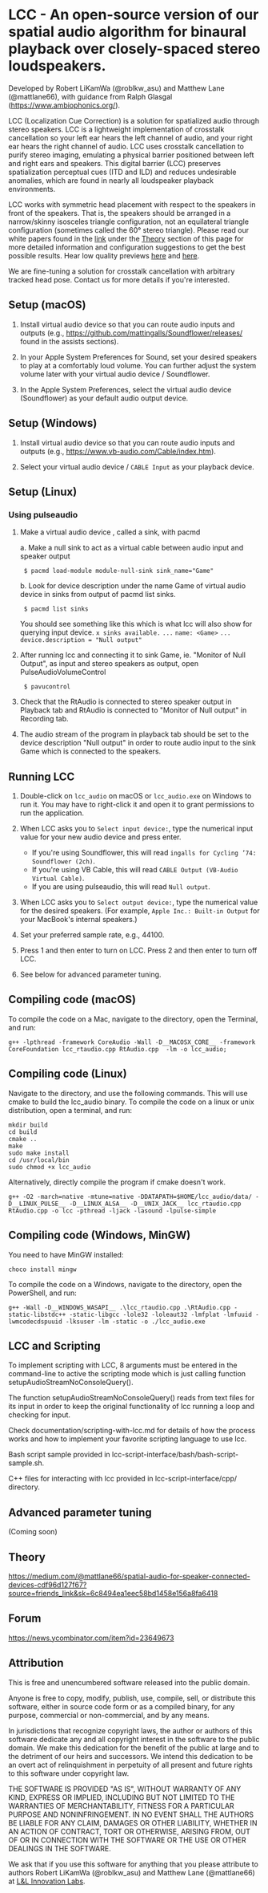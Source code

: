 # LCC - An open-source version of our spatial audio algorithm for binaural playback over closely-spaced stereo loudspeakers.
Developed by Robert LiKamWa (@roblkw_asu) and Matthew Lane (@mattlane66), with guidance from Ralph Glasgal (https://www.ambiophonics.org/). 

LCC (Localization Cue Correction) is a solution for spatialized audio through stereo speakers.
LCC is a lightweight implementation of crosstalk cancellation so your left ear hears the left channel of audio, and your right ear hears the right channel of audio. 
LCC uses crosstalk cancellation to purify stereo imaging, emulating a physical barrier positioned between left and right ears and speakers. 
This digital barrier (LCC) preserves spatialization perceptual cues (ITD and ILD) and reduces undesirable anomalies, which are found in nearly all loudspeaker playback environments.

LCC works with symmetric head placement with respect to the speakers in front of the speakers. That is, the speakers should be arranged in a narrow/skinny isosceles triangle configuration, not an equilateral triangle configuration (sometimes called the 60° stereo triangle). 
Please read our white papers found in the [link](https://medium.com/@mattlane66/spatial-audio-for-speaker-connected-devices-cdf96d127f67) under the [Theory](https://github.com/MeteorStudioASU/lcc/blob/master/README.md#theory) section of this page for more detailed information and configuration suggestions to get the best possible results.
Hear low quality previews [here](https://vimeo.com/258737254) and [here](https://vimeo.com/258736065).

We are fine-tuning a solution for crosstalk cancellation with arbitrary tracked head pose. Contact us for more details if you're interested.


## Setup (macOS)

1. Install virtual audio device so that you can route audio inputs and outputs (e.g., https://github.com/mattingalls/Soundflower/releases/ found in the assists sections).

2. In your Apple System Preferences for Sound, set your desired speakers to play at a comfortably loud volume. You can further adjust the system volume later with your virtual audio device / Soundflower.

3. In the Apple System Preferences, select the virtual audio device (Soundflower) as your default audio output device. 

## Setup (Windows)

1. Install virtual audio device so that you can route audio inputs and outputs (e.g., https://www.vb-audio.com/Cable/index.htm).

2. Select your virtual audio device / `CABLE Input` as your playback device.

## Setup (Linux)


### Using pulseaudio


1. Make a virtual audio device , called a sink, with pacmd

	a. Make a null sink to act as a virtual cable between audio input and speaker output
	
	` $ pacmd load-module module-null-sink sink_name="Game"` 
	       
	b. Look for device description under the name Game of virtual audio device in sinks from output of pacmd list sinks. 
	
	` $ pacmd list sinks`
	
	You should see something like this which is what lcc will also show for querying input device.
	` x sinks available. ` 
	` ... `
	` name: <Game> `
	` ... `
	` device.description = "Null output"` 
	   
	   
2. After running lcc and connecting it to sink Game, ie. "Monitor of Null Output", as input and stereo speakers as output, open PulseAudioVolumeControl
	
	` $ pavucontrol` 
	   
3. Check that the RtAudio is connected to stereo speaker output in Playback tab and RtAudio is connected to "Monitor of Null output" in Recording tab.

4. The audio stream of the program in playback tab should be set to the device description "Null output" in order to route audio input to the sink Game which is connected to the speakers.
 
## Running LCC

1. Double-click on `lcc_audio` on macOS or `lcc_audio.exe` on Windows to run it. You may have to right-click it and open it to grant permissions to run the application.

2. When LCC asks you to `Select input device:`, type the numerical input value for your new audio device and press enter.
    * If you're using Soundflower, this will read `ingalls for Cycling ’74: Soundflower (2ch)`.
    * If you're using VB Cable, this will read `CABLE Output (VB-Audio Virtual Cable)`.
    * If you are using pulseaudio, this will read `Null output`.

3. When LCC asks you to `Select output device:`, type the numerical value for the desired speakers. (For example, `Apple Inc.: Built-in Output` for your MacBook's internal speakers.)

4. Set your preferred sample rate, e.g., 44100.

5. Press 1 and then enter to turn on LCC. Press 2 and then enter to turn off LCC.

6. See below for advanced parameter tuning.

## Compiling code (macOS)
To compile the code on a Mac, navigate to the directory, open the Terminal, and run:
```
g++ -lpthread -framework CoreAudio -Wall -D__MACOSX_CORE__ -framework CoreFoundation lcc_rtaudio.cpp RtAudio.cpp  -lm -o lcc_audio;
```

## Compiling code (Linux)
Navigate to the directory, and use the following commands. This will use cmake to build the lcc_audio binary.
To compile the code on a linux or unix distribution, open a terminal, and run:
```
mkdir build
cd build
cmake ..
make
sudo make install
cd /usr/local/bin
sudo chmod +x lcc_audio
```

Alternatively, directly compile the program if cmake doesn't work.

```
g++ -O2 -march=native -mtune=native -DDATAPATH=$HOME/lcc_audio/data/ -D__LINUX_PULSE__ -D__LINUX_ALSA__ -D__UNIX_JACK__ lcc_rtaudio.cpp RtAudio.cpp -o lcc -pthread -ljack -lasound -lpulse-simple
```

## Compiling code (Windows, MinGW)
You need to have MinGW installed:
```
choco install mingw
```
To compile the code on a Windows, navigate to the directory, open the PowerShell, and run:
```
g++ -Wall -D__WINDOWS_WASAPI__ .\lcc_rtaudio.cpp .\RtAudio.cpp -static-libstdc++ -static-libgcc -lole32 -loleaut32 -lmfplat -lmfuuid -lwmcodecdspuuid -lksuser -lm -static -o ./lcc_audio.exe
```

## LCC and Scripting

To implement scripting with LCC, 8 arguments must be entered in the command-line to active the scripting mode
which is just calling function setupAudioStreamNoConsoleQuery().

The function setupAudioStreamNoConsoleQuery() reads from text files for its input in order to keep the
original functionality of lcc running a loop and checking for input.

Check documentation/scripting-with-lcc.md for details of how the process works and how to implement your
favorite scripting language to use lcc.

Bash script sample provided in lcc-script-interface/bash/bash-script-sample.sh.

C++ files for interacting with lcc provided in lcc-script-interface/cpp/ directory.


## Advanced parameter tuning
(Coming soon)

## Theory
https://medium.com/@mattlane66/spatial-audio-for-speaker-connected-devices-cdf96d127f67?source=friends_link&sk=6c8494ea1eec58bd1458e156a8fa6418 

## Forum
https://news.ycombinator.com/item?id=23649673

## Attribution
This is free and unencumbered software released into the public domain.

Anyone is free to copy, modify, publish, use, compile, sell, or
distribute this software, either in source code form or as a compiled
binary, for any purpose, commercial or non-commercial, and by any
means.

In jurisdictions that recognize copyright laws, the author or authors
of this software dedicate any and all copyright interest in the
software to the public domain. We make this dedication for the benefit
of the public at large and to the detriment of our heirs and
successors. We intend this dedication to be an overt act of
relinquishment in perpetuity of all present and future rights to this
software under copyright law.

THE SOFTWARE IS PROVIDED "AS IS", WITHOUT WARRANTY OF ANY KIND,
EXPRESS OR IMPLIED, INCLUDING BUT NOT LIMITED TO THE WARRANTIES OF
MERCHANTABILITY, FITNESS FOR A PARTICULAR PURPOSE AND NONINFRINGEMENT.
IN NO EVENT SHALL THE AUTHORS BE LIABLE FOR ANY CLAIM, DAMAGES OR
OTHER LIABILITY, WHETHER IN AN ACTION OF CONTRACT, TORT OR OTHERWISE,
ARISING FROM, OUT OF OR IN CONNECTION WITH THE SOFTWARE OR THE USE OR
OTHER DEALINGS IN THE SOFTWARE.

We ask that if you use this software for anything that you please attribute to authors Robert LiKamWa (@roblkw_asu) and Matthew Lane (@mattlane66) at [L&L Innovation Labs](https://l2il.com). 
